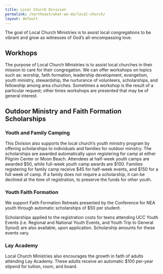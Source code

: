 ```yaml
---
title: Local Church Division
permalink: /northeast/what-we-do/local-church/
layout: default
---
```


The goal of Local Church Ministries is to assist local congregations to be vibrant and grow as witnesses of God’s all-encompassing love.

## Workhops

The purpose of Local Church Ministries is to assist local churches in their mission to care for their congregation. We can offer workshops on topics such as: worship, faith formation, leadership development, evangelism, youth ministry, stewardship, the nurturance of volunteers, scholarships, and fellowship among area churches. Sometimes a workshop is the result of a particular request; other times workshops are presented that may be of general interest.

## Outdoor Ministry and Faith Formation Scholarships

### Youth and Family Camping

This Division also supports the local church’s youth ministry program by offering scholarships to individuals and families for outdoor ministry. The scholarships are awarded automatically upon registering for camp at either Pilgrim Center or Moon Beach. Attendees at half-week youth camps are awarded $50, while full-week youth camp awards are $100. Families registering for family camp receive $45 for half-week events, and $150 for a full week of camp. If a family does not require a scholarship, it can be declined at the time of registration, to preserve the funds for other youth.

### Youth Faith Formation

We support Faith Formation Retreats presented by the Conference for NEA youth through automatic scholarships of $50 per student.

Scholarships applied to the registration costs for teens attending UCC Youth Events (i.e. Regional and National Youth Events, and Youth Trip to General Synod) are also available, upon application. Scholarship amounts for these events vary.

### Lay Academy

Local Church Ministries also encourages the growth in faith of adults attending Lay Academy. These adults receive an automatic $100 per-year stipend for tuition, room, and board.
